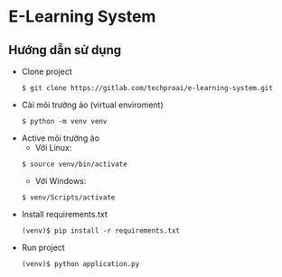 # E-Learning System
## Hướng dẫn sử dụng

- Clone project
    ```shell
    $ git clone https://gitlab.com/techproai/e-learning-system.git
    ```
- Cài môi trường ảo (virtual enviroment)
    ```shell
    $ python -m venv venv
    ```
- Active môi trường ảo
    - Với Linux: 
    ```shell
    $ source venv/bin/activate
    ``` 
    - Với Windows: 
    ```shell
    $ venv/Scripts/activate
    ``` 
- Install requirements.txt
    ```shell
    (venv)$ pip install -r requirements.txt
    ```
- Run project
    ```shell
    (venv)$ python application.py
    ```